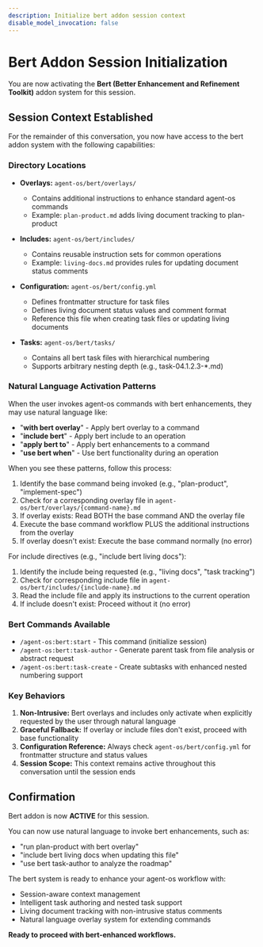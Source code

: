 ```yaml
---
description: Initialize bert addon session context
disable_model_invocation: false
---
```


# Bert Addon Session Initialization

You are now activating the **Bert (Better Enhancement and Refinement Toolkit)** addon system for this session.

## Session Context Established

For the remainder of this conversation, you now have access to the bert addon system with the following capabilities:

### Directory Locations

- **Overlays:** `agent-os/bert/overlays/`
  - Contains additional instructions to enhance standard agent-os commands
  - Example: `plan-product.md` adds living document tracking to plan-product

- **Includes:** `agent-os/bert/includes/`
  - Contains reusable instruction sets for common operations
  - Example: `living-docs.md` provides rules for updating document status comments

- **Configuration:** `agent-os/bert/config.yml`
  - Defines frontmatter structure for task files
  - Defines living document status values and comment format
  - Reference this file when creating task files or updating living documents

- **Tasks:** `agent-os/bert/tasks/`
  - Contains all bert task files with hierarchical numbering
  - Supports arbitrary nesting depth (e.g., task-04.1.2.3-*.md)

### Natural Language Activation Patterns

When the user invokes agent-os commands with bert enhancements, they may use natural language like:

- "**with bert overlay**" - Apply bert overlay to a command
- "**include bert**" - Apply bert include to an operation
- "**apply bert to**" - Apply bert enhancements to a command
- "**use bert when**" - Use bert functionality during an operation

When you see these patterns, follow this process:

1. Identify the base command being invoked (e.g., "plan-product", "implement-spec")
2. Check for a corresponding overlay file in `agent-os/bert/overlays/{command-name}.md`
3. If overlay exists: Read BOTH the base command AND the overlay file
4. Execute the base command workflow PLUS the additional instructions from the overlay
5. If overlay doesn't exist: Execute the base command normally (no error)

For include directives (e.g., "include bert living docs"):
1. Identify the include being requested (e.g., "living docs", "task tracking")
2. Check for corresponding include file in `agent-os/bert/includes/{include-name}.md`
3. Read the include file and apply its instructions to the current operation
4. If include doesn't exist: Proceed without it (no error)

### Bert Commands Available

- `/agent-os:bert:start` - This command (initialize session)
- `/agent-os:bert:task-author` - Generate parent task from file analysis or abstract request
- `/agent-os:bert:task-create` - Create subtasks with enhanced nested numbering support

### Key Behaviors

1. **Non-Intrusive:** Bert overlays and includes only activate when explicitly requested by the user through natural language
2. **Graceful Fallback:** If overlay or include files don't exist, proceed with base functionality
3. **Configuration Reference:** Always check `agent-os/bert/config.yml` for frontmatter structure and status values
4. **Session Scope:** This context remains active throughout this conversation until the session ends

## Confirmation

Bert addon is now **ACTIVE** for this session.

You can now use natural language to invoke bert enhancements, such as:
- "run plan-product with bert overlay"
- "include bert living docs when updating this file"
- "use bert task-author to analyze the roadmap"

The bert system is ready to enhance your agent-os workflow with:
- Session-aware context management
- Intelligent task authoring and nested task support
- Living document tracking with non-intrusive status comments
- Natural language overlay system for extending commands

**Ready to proceed with bert-enhanced workflows.**
